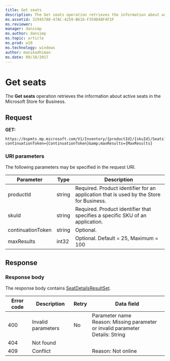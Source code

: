 ```yaml
---
title: Get seats
description: The Get seats operation retrieves the information about active seats in the Microsoft Store for Business.
ms.assetid: 32945788-47AC-4259-B616-F359D48F4F2F
ms.reviewer: 
manager: dansimp
ms.author: dansimp
ms.topic: article
ms.prod: w10
ms.technology: windows
author: manikadhiman
ms.date: 09/18/2017
---
```


# Get seats

The **Get seats** operation retrieves the information about active seats in the Microsoft Store for Business.

## Request

**GET:**

```http
https://bspmts.mp.microsoft.com/V1/Inventory/{productId}/{skuId}/Seats?continuationToken={ContinuationToken}&amp;maxResults={MaxResults}
```

### URI parameters

The following parameters may be specified in the request URI.

|Parameter|Type|Description|
|--- |--- |--- |
|productId|string|Required. Product identifier for an application that is used by the Store for Business.|
|skuId|string|Required. Product identifier that specifies a specific SKU of an application.|
|continuationToken|string|Optional.|
|maxResults|int32|Optional. Default = 25, Maximum = 100|

## Response

### Response body

The response body contains [SeatDetailsResultSet](data-structures-windows-store-for-business.md#seatdetailsresultset).

|Error code|Description|Retry|Data field|
|--- |--- |--- |--- |
|400|Invalid parameters|No|Parameter name <br> Reason: Missing parameter or invalid parameter <br> Details: String|
|404|Not found|||
|409|Conflict||Reason: Not online|



